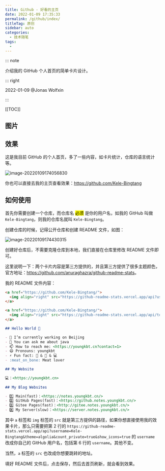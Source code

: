 ```yaml
---
title: Github - 好看的主页
date: 2022-01-09 17:35:33
permalink: /github/index/
titleTag: 原创
sidebar: auto
categories: 
  - 技术随笔
tags: 
  - 
---
```


::: note

介绍我的 GitHub 个人首页的简单卡片设计。

::: right

2022-01-09 @Jonas Wolfxin

:::

[[TOC]]



## 图片

## 效果

这是我目前 GitHub 的个人首页，多了一些内容，如卡片统计，仓库的语言统计等。

![image-20220109174056830](https://fastly.jsdelivr.net/gh/Kele-Bingtang/static/img/github/20220109174059.png)

你也可以直接去我的主页查看效果：<https://github.com/Kele-Bingtang>

## 如何使用

首先你需要创建一个仓库，而仓库名 <mark>必须</mark> 是你的用户名，如我的 GitHub 叫做 `Kele-Bingtang`，则我的仓库名就叫 `Kele-Bingtang`。

创建仓库的时候，记得公开仓库和创建 README 文件，如图：

![image-20220109174430315](https://fastly.jsdelivr.net/gh/Kele-Bingtang/static/img/github/20220109174431.png)

创建好仓库后，不需要克隆仓库到本地，我们直接在仓库里修改 README 文件即可。

这里说明一下：两个卡片内容是第三方提供的，并且第三方提供了很多主题颜色，官方地址：<https://github.com/anuraghazra/github-readme-stats>。

我的 README 文件内容：

```md
<a href="https://github.com/Kele-Bingtang/">
  <img align="right" src="https://github-readme-stats.vercel.app/api?username=Kele-Bingtang&theme=algolia&count_private=true&show_icons=true" />
</a>

<a href="https://github.com/Kele-Bingtang/">
  <img align="right" src="https://github-readme-stats.vercel.app/api/top-langs/?username=Kele-Bingtang&layout=compact" />
</a>

## Hello World 👋

- 🔭 I’m currently working on Beijing
- 💬 You can ask me about java
- 📫 How to reach me: <https://youngkbt.cn?contact=1>
- 😄 Pronouns: youngkbt
- ⚡ Fun fact: 🏀 & 🏃‍ & 💻
- :meat_on_bone: Meat lover

## My Website

💻：<https://youngkbt.cn>
  
## My Blog Websites

- 1️⃣ Main(fast)：<https://notes.youngkbt.cn/>
- 2️⃣ GitHub Pages(fast)：<https://github.notes.youngkbt.cn/>
- 3️⃣ Gitee Pages(fast)：<http://gitee.notes.youngkbt.cn/>
- 4️⃣ My Server(slow)：<https://server.notes.youngkbt.cn/>
```

其中 `a` 标签和 `img` 标签的 `src` 就是第三方提供的路径，如果你想直接使用我的效果卡片，那么只需要把第 2 行的 `https://github-readme-stats.vercel.app/api?username=Kele-Bingtang&theme=algolia&count_private=true&show_icons=true` 的 `username` 改成你自己的 GitHub 用户名，包括第 6 行的 `username`。其他不变。

当然，`a` 标签的 `src` 也改成你想要跳转的地址。



填好 README 文件后，点击保存，然后去首页刷新，就会看到效果。